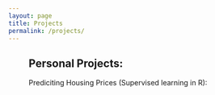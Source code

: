```yaml
---
layout: page
title: Projects
permalink: /projects/
---
```


<div style="margin-left: 40px;">

  ## Personal Projects:
  Prediciting Housing Prices (Supervised learning in R): 

</div>








